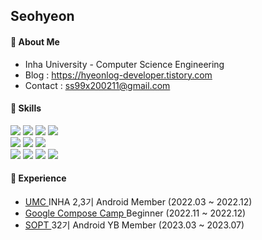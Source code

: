 <div>

 ## Seohyeon
</div>

<div>

#### 💙 About Me
- Inha University - Computer Science Engineering
- Blog : https://hyeonlog-developer.tistory.com
- Contact : ss99x200211@gmail.com

#### 📖 Skills

<img src="https://img.shields.io/badge/Kotlin-7F52FF?style=flat-square&logo=Kotlin&logoColor=white"/>
<img src="https://img.shields.io/badge/C++-00599C?style=flat-square&logo=c%2B%2B&logoColor=white"/>
<img src="https://img.shields.io/badge/Android-3DDC84?style=flat-square&logo=Android&logoColor=white" />
<img src="https://img.shields.io/badge/Android Studio-3DDC84?style=flat-square&logo=Android Studio&logoColor=white" /><br>
<img src="https://img.shields.io/badge/html5-E34F26?style=flat-square&logo=html5&logoColor=white">
<img src="https://img.shields.io/badge/css-1572B6?style=flat-square&logo=css3&logoColor=white">
<img src="https://img.shields.io/badge/javascript-F7DF1E?style=flat-square&logo=javascript&logoColor=black"><br>
<img src="https://img.shields.io/badge/github-181717?style=flat-square&logo=github&logoColor=white">
<img src="https://img.shields.io/badge/Firebase-FFCA28?style=flat-square&logo=Firebase&logoColor=white"/>
<img src="https://img.shields.io/badge/Photoshop-31A8FF?style=flat-square&logo=Adobe Photoshop&logoColor=white">
<img src="https://img.shields.io/badge/Figma-F24E1E?style=flat-square&logo=Figma&logoColor=white">

#### 🌟 Experience
- <a href = "https://www.makeus.in/umc"> UMC </a> INHA 2,3기 Android Member (2022.03 ~ 2022.12)
- <a href = "https://developersonair.withgoogle.com/events/composecamp_22kr"> Google Compose Camp </a> Beginner (2022.11 ~ 2022.12)
- <a href ="https://www.sopt.org/"> SOPT </a> 32기 Android YB Member (2023.03 ~ 2023.07)

<!--
| 단체 | 역할 | 기간 | 수상 |
| --- | --- | --- | --- |
| <a href = "https://www.makeus.in/umc"> UMC </a> | UMC INHA 2,3기 Android 파트 | 2022.03 ~ 2022.12 | 2기 앱런칭 최우수상 |
| <a href = "https://developersonair.withgoogle.com/events/composecamp_22kr"> Google Compose Camp </a> | Beginner | 2022.11.07 ~ 2022.12.16 | - |
| <a href ="https://www.sopt.org/"> SOPT </a> | 32기 Android 파트 | 2023.03 ~ 2023.07 |  32기 앱잼 최우수상 | -->

<!-- ### Hi there 👋 -->
<!--
**ss99x2002/ss99x2002** is a ✨ _special_ ✨ repository because its `README.md` (this file) appears on your GitHub profile.
Here are some ideas to get you started:

- 🔭 I’m currently working on ...
- 🌱 I’m currently learning ...
- 👯 I’m looking to collaborate on ...
- 🤔 I’m looking for help with ...
- 💬 Ask me about ...
- 📫 How to reach me: ...
- 😄 Pronouns: ...
- ⚡ Fun fact: ...
-->
